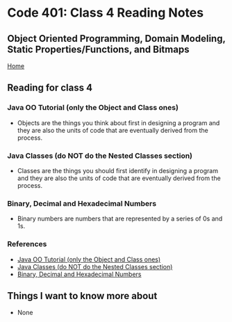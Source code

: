 # Code 401: Class 4 Reading Notes

## Object Oriented Programming, Domain Modeling, Static Properties/Functions, and Bitmaps

[Home](https://mtorres6739.github.io/reading-notes/)

## Reading for class 4

### Java OO Tutorial (only the Object and Class ones)

- Objects are the things you think about first in designing a program and they are also the units of code that are eventually derived from the process.

### Java Classes (do NOT do the Nested Classes section)

- Classes are the things you should first identify in designing a program and they are also the units of code that are eventually derived from the process.

### Binary, Decimal and Hexadecimal Numbers

- Binary numbers are numbers that are represented by a series of 0s and 1s.

### References

- [Java OO Tutorial (only the Object and Class ones)](https://docs.oracle.com/javase/tutorial/java/concepts/)
- [Java Classes (do NOT do the Nested Classes section)](https://docs.oracle.com/javase/tutorial/java/javaOO/classes.html)
- [Binary, Decimal and Hexadecimal Numbers](https://www.mathsisfun.com/binary-decimal-hexadecimal.html)

## Things I want to know more about

- None
